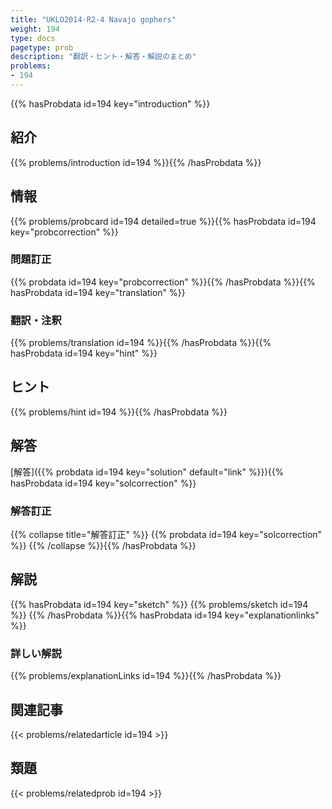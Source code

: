 ```yaml
---
title: "UKLO2014-R2-4 Navajo gophers"
weight: 194
type: docs
pagetype: prob
description: "翻訳・ヒント・解答・解説のまとめ"
problems: 
- 194
---
```


{{% hasProbdata id=194 key="introduction" %}}

## 紹介

{{% problems/introduction id=194 %}}{{% /hasProbdata %}}

## 情報

{{% problems/probcard id=194 detailed=true %}}{{% hasProbdata id=194 key="probcorrection" %}}

### 問題訂正

{{% probdata id=194 key="probcorrection" %}}{{% /hasProbdata %}}{{% hasProbdata id=194 key="translation" %}}

### 翻訳・注釈

{{% problems/translation id=194 %}}{{% /hasProbdata %}}{{% hasProbdata id=194 key="hint" %}}

## ヒント

{{% problems/hint id=194 %}}{{% /hasProbdata %}}

## 解答

[解答]({{% probdata id=194 key="solution" default="link" %}}){{% hasProbdata id=194 key="solcorrection" %}}

### 解答訂正

{{% collapse title="解答訂正" %}}
{{% probdata id=194 key="solcorrection" %}}
{{% /collapse %}}{{% /hasProbdata %}}

## 解説

{{% hasProbdata id=194 key="sketch" %}}
{{% problems/sketch id=194 %}}
{{% /hasProbdata %}}{{% hasProbdata id=194 key="explanationlinks" %}}

### 詳しい解説

{{% problems/explanationLinks id=194 %}}{{% /hasProbdata %}}

## 関連記事

{{< problems/relatedarticle id=194 >}}

## 類題

{{< problems/relatedprob id=194 >}}
